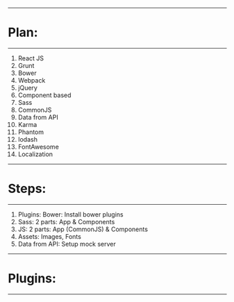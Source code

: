 -------------------------------------------
# Plan:
___________________________________________

1. React JS
2. Grunt
3. Bower
4. Webpack
5. jQuery
6. Component based
7. Sass
8. CommonJS
9. Data from API
10. Karma
11. Phantom
12. lodash
13. FontAwesome
14. Localization


-------------------------------------------
# Steps:
___________________________________________

1. Plugins: Bower: Install bower plugins
2. Sass: 2 parts: App & Components
3. JS: 2 parts: App (CommonJS) & Components
4. Assets: Images, Fonts
5. Data from API: Setup mock server


-------------------------------------------
# Plugins:
___________________________________________
